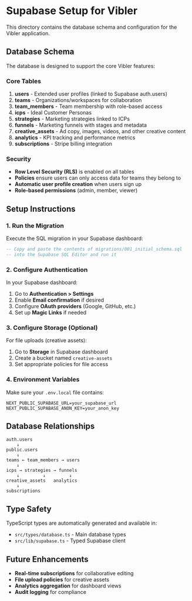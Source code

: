 # Supabase Setup for Vibler

This directory contains the database schema and configuration for the Vibler application.

## Database Schema

The database is designed to support the core Vibler features:

### Core Tables

1. **users** - Extended user profiles (linked to Supabase auth.users)
2. **teams** - Organizations/workspaces for collaboration
3. **team_members** - Team membership with role-based access
4. **icps** - Ideal Customer Personas
5. **strategies** - Marketing strategies linked to ICPs
6. **funnels** - Marketing funnels with stages and metadata
7. **creative_assets** - Ad copy, images, videos, and other creative content
8. **analytics** - KPI tracking and performance metrics
9. **subscriptions** - Stripe billing integration

### Security

- **Row Level Security (RLS)** is enabled on all tables
- **Policies** ensure users can only access data for teams they belong to
- **Automatic user profile creation** when users sign up
- **Role-based permissions** (admin, member, viewer)

## Setup Instructions

### 1. Run the Migration

Execute the SQL migration in your Supabase dashboard:

```sql
-- Copy and paste the contents of migrations/001_initial_schema.sql
-- into the Supabase SQL Editor and run it
```

### 2. Configure Authentication

In your Supabase dashboard:

1. Go to **Authentication > Settings**
2. Enable **Email confirmation** if desired
3. Configure **OAuth providers** (Google, GitHub, etc.)
4. Set up **Magic Links** if needed

### 3. Configure Storage (Optional)

For file uploads (creative assets):

1. Go to **Storage** in Supabase dashboard
2. Create a bucket named `creative-assets`
3. Set appropriate policies for file access

### 4. Environment Variables

Make sure your `.env.local` file contains:

```env
NEXT_PUBLIC_SUPABASE_URL=your_supabase_url
NEXT_PUBLIC_SUPABASE_ANON_KEY=your_anon_key
```

## Database Relationships

```
auth.users
    ↓
public.users
    ↓
teams ← team_members → users
    ↓
icps → strategies → funnels
    ↓         ↓         ↓
creative_assets   analytics
    ↓
subscriptions
```

## Type Safety

TypeScript types are automatically generated and available in:
- `src/types/database.ts` - Main database types
- `src/lib/supabase.ts` - Typed Supabase client

## Future Enhancements

- **Real-time subscriptions** for collaborative editing
- **File upload policies** for creative assets
- **Analytics aggregation** for dashboard views
- **Audit logging** for compliance 